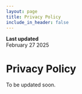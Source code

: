 ```yaml
---
layout: page
title: Privacy Policy
include_in_header: false
---
```


**Last updated**  
February 27 2025

# Privacy Policy
To be updated soon.